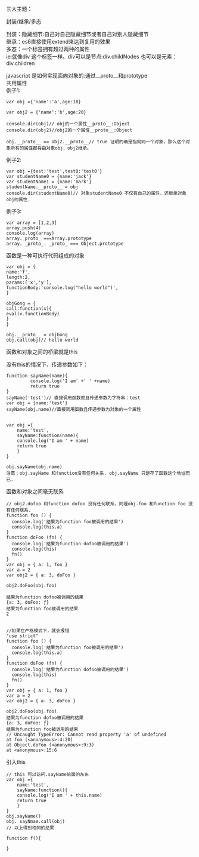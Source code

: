 三大主题：<br>

封装/继承/多态<br>


封装：隐藏细节:自己对自己隐藏细节或者自己对别人隐藏细节<br>
继承：es6直接使用extend来达到复用的效果<br>
多态：一个标签拥有超过两种的属性<br>
ie:就像div 这个标签一样。div可以是节点:div.childNodes
也可以是元素：div.children<br>

javascript 是如何实现面向对象的:通过__proto__和prototype<br>
共用属性<br>
例子1:<br>
```
var obj ={'name':'a',age:18}

var obj2 = {'name':'b',age:20}

console.dir(obj)// obj的一个属性__proto__:Object
console.dir(obj2)//obj2的一个属性__proto__:Object 

obj.__proto__ == obj2.__proto__// true 证明的确是指向同一个对象，那么这个对象所有的属性都将由对象obj，obj2继承。

```
例子2:<br>
```
var obj ={test:'test',test0:'test0'}
var studentName0 = {name:'jack'}
var studentName1 = {name:'mark'}
studentName.__proto__ = obj
console.dir(studentName0)// 对象studentName0 不仅有自己的属性，还继承对象obj的属性. 
```
例子3:<br>
```
var array = [1,2,3]
array.push(4)
console.log(array)
array._proto_ ===Array.prototype
array. _proto_. _proto_ === Object.prototype

```

函数是一种可执行代码组成的对象<br>

```
var obj = {
name:'f',
length:2,
params:['x','y'],
functionBody:'console.log("hello world")',
}

objGong = {
call:function(x){
eval(x.functionBody)
}
}

obj.__proto__ = objGong
obj.call(obj)// hello world 

```

函数和对象之间的桥梁就是this<br>

没有this的情况下，传递参数如下：<br>
```
function sayName(name){
         console.log('I am' +' ' +name)
         return true 
}
sayName('test')// 直接调用函数而且传递参数为字符串：test
var obj = {name:'test'}
sayName(obj.name)//直接调用函数且传递参数为对象的一个属性 


var obj ={
    name:'test',
    sayName:function(name){
    console.log('I am ' + name)
    return true 
    }
}

obj.sayName(obj.name) 
注意：obj.sayName 和function没有任何关系. obj.sayName 只是存了函数这个地址而已.
```

函数和对象之间毫无联系<br>
```
// obj2.dofoo 和function dofoo 没有任何联系，同理obj.foo 和function foo 没有任何联系.
function foo () {
  console.log('结果为function foo被调用的结果')
  console.log(this.a)
}
function doFoo (fn) {
  console.log('结果为function dofoo被调用的结果')
  console.log(this)
  fn()
}
var obj = { a: 1, foo }
var a = 2
var obj2 = { a: 3, doFoo }

obj2.doFoo(obj.foo)

结果为function dofoo被调用的结果
{a: 3, doFoo: ƒ}
结果为function foo被调用的结果
2


//如果在严格模式下，就会报错
"use strict"
function foo () {
  console.log('结果为function foo被调用的结果')
  console.log(this.a)
}
function doFoo (fn) {
  console.log('结果为function dofoo被调用的结果')
  console.log(this)
  fn()
}
var obj = { a: 1, foo }
var a = 2
var obj2 = { a: 3, doFoo }

obj2.doFoo(obj.foo)
结果为function dofoo被调用的结果
{a: 3, doFoo: ƒ}
结果为function foo被调用的结果
// Uncaught TypeError: Cannot read property 'a' of undefined
at foo (<anonymous>:4:20)
at Object.doFoo (<anonymous>:9:3)
at <anonymous>:15:6

```

引入this<br>
```
// this 可以访问.sayName前面的东东
var obj ={
    name:'test',
    sayName:function(){
    console.log('I am ' + this.name)
    return true 
    }
}
obj.sayName()
obj. sayNmae.call(obj)
// 以上得到相同的结果
```

```
function f(){
   
}


```
